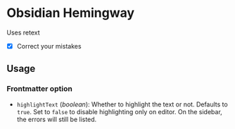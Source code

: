 # Obsidian Hemingway
Uses retext


- [x] Correct your mistakes


## Usage

### Frontmatter option

- `highlightText` (_boolean_): Whether to highlight the text or not. Defaults to `true`. Set to `false` to disable highlighting only on editor. On the sidebar, the errors will still be listed.